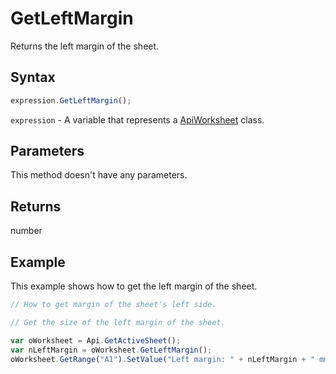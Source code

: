 # GetLeftMargin

Returns the left margin of the sheet.

## Syntax

```javascript
expression.GetLeftMargin();
```

`expression` - A variable that represents a [ApiWorksheet](../ApiWorksheet.md) class.

## Parameters

This method doesn't have any parameters.

## Returns

number

## Example

This example shows how to get the left margin of the sheet.

```javascript editor-xlsx
// How to get margin of the sheet's left side.

// Get the size of the left margin of the sheet.

var oWorksheet = Api.GetActiveSheet();
var nLeftMargin = oWorksheet.GetLeftMargin();
oWorksheet.GetRange("A1").SetValue("Left margin: " + nLeftMargin + " mm");
```
